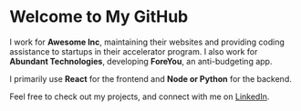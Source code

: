 # Welcome to My GitHub

I work for **Awesome Inc**, maintaining their websites and providing coding assistance to startups in their accelerator program. I also work for **Abundant Technologies**, developing **ForeYou**, an anti-budgeting app.

I primarily use **React** for the frontend and **Node or Python** for the backend.

Feel free to check out my projects, and connect with me on [LinkedIn](https://linkedin.com/in/nwils000).
